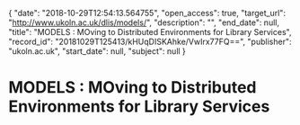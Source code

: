 {
  "date": "2018-10-29T12:54:13.564755", 
  "open_access": true, 
  "target_url": "http://www.ukoln.ac.uk/dlis/models/", 
  "description": "", 
  "end_date": null, 
  "title": "MODELS : MOving to Distributed Environments for Library Services", 
  "record_id": "20181029T125413/kHUqDISKAhke/VwIrx77FQ==", 
  "publisher": "ukoln.ac.uk", 
  "start_date": null, 
  "subject": null
}

# MODELS : MOving to Distributed Environments for Library Services


